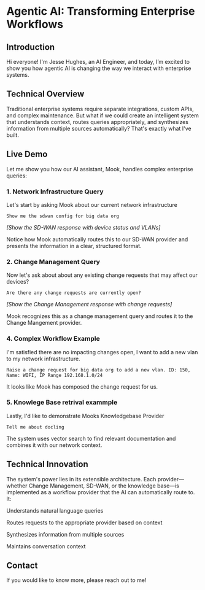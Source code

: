 # Agentic AI: Transforming Enterprise Workflows

## Introduction
<!-- Hi everyone! I'm Jesse Hughes, an AI Engineer. Today, I want to demonstrate how agentic AI is revolutionizing how we interact with enterprise systems. -->

Hi everyone! I'm Jesse Hughes, an AI Engineer, and today, I’m excited to show you how agentic AI is changing the way we interact with enterprise systems.

## Technical Overview
Traditional enterprise systems require separate integrations, custom APIs, and complex maintenance. But what if we could create an intelligent system that understands context, routes queries appropriately, and synthesizes information from multiple sources automatically? That's exactly what I've built.

## Live Demo
Let me show you how our AI assistant, Mook, handles complex enterprise queries:

### 1. Network Infrastructure Query

Let's start by asking Mook about our current network infrastructure

```text
Show me the sdwan config for big data org
```
*[Show the SD-WAN response with device status and VLANs]*

Notice how Mook automatically routes this to our SD-WAN provider and presents the information in a clear, structured format.

### 2. Change Management Query
Now let's ask about about any existing change requests that may affect our devices?

```text
Are there any change requests are currently open?
```
*[Show the Change Management response with change requests]*

Mook recognizes this as a change management query and routes it to the Change Mangement provider.


### 4. Complex Workflow Example

I'm satisfied there are no impacting changes open, I want to add a new vlan to my network infrastructure. 


```text
Raise a change request for big data org to add a new vlan. ID: 150, Name: WIFI, IP Range 192.168.1.0/24
```

It looks like Mook has composed the change request for us. 

### 5. Knowlege Base retrival exammple
Lastly, I'd like to demonstrate Mooks Knowledgebase Provider

```text
Tell me about docling
```

The system uses vector search to find relevant documentation and combines it with our network context.


## Technical Innovation
The system's power lies in its extensible architecture. Each provider—whether Change Management, SD-WAN, or the knowledge base—is implemented as a workflow provider that the AI can automatically route to. It:

Understands natural language queries

Routes requests to the appropriate provider based on context

Synthesizes information from multiple sources

Maintains conversation context

## Contact
If you would like to know more, please reach out to me!